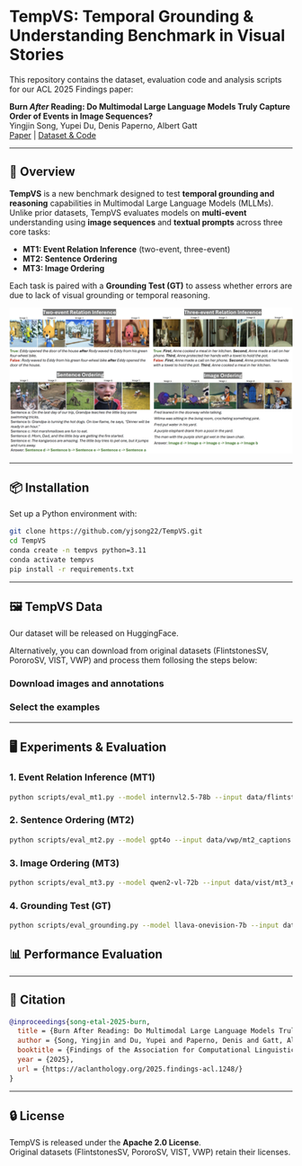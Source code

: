 # TempVS: Temporal Grounding & Understanding Benchmark in Visual Stories

This repository contains the dataset, evaluation code and analysis scripts for our ACL 2025 Findings paper:

**Burn *After* Reading: Do Multimodal Large Language Models Truly Capture Order of Events in Image Sequences?**  
Yingjin Song, Yupei Du, Denis Paperno, Albert Gatt  
[Paper](https://aclanthology.org/2025.findings-acl.1248/) | [Dataset & Code](https://github.com/yjsong22/TempVS)

---

## 📌 Overview

**TempVS** is a new benchmark designed to test **temporal grounding and reasoning** capabilities in Multimodal Large Language Models (MLLMs). Unlike prior datasets, TempVS evaluates models on **multi-event** understanding using **image sequences** and **textual prompts** across three core tasks:

- **MT1: Event Relation Inference** (two-event, three-event)
- **MT2: Sentence Ordering**  
- **MT3: Image Ordering**  

Each task is paired with a **Grounding Test (GT)** to assess whether errors are due to lack of visual grounding or temporal reasoning.

![TempVS Examples](assets/examples.png)

---

## 📦 Installation

Set up a Python environment with:

```bash
git clone https://github.com/yjsong22/TempVS.git
cd TempVS
conda create -n tempvs python=3.11
conda activate tempvs
pip install -r requirements.txt
```

---

## 🖼️ TempVS Data

Our dataset will be released on HuggingFace.

Alternatively, you can download from original datasets (FlintstonesSV, PororoSV, VIST, VWP) and process them follosing the steps below:

### Download images and annotations

### Select the examples

---

## 🖥️ Experiments & Evaluation

### 1. **Event Relation Inference (MT1)**  
```bash
python scripts/eval_mt1.py --model internvl2.5-78b --input data/flintstones/mt1_samples.json
```

### 2. **Sentence Ordering (MT2)**  
```bash
python scripts/eval_mt2.py --model gpt4o --input data/vwp/mt2_captions.json
```

### 3. **Image Ordering (MT3)**  
```bash
python scripts/eval_mt3.py --model qwen2-vl-72b --input data/vist/mt3_events.json
```

### 4. **Grounding Test (GT)**  
```bash
python scripts/eval_grounding.py --model llava-onevision-7b --input data/pororo/grounding.json
```

## 📊 Performance Evaluation


---

## 📜 Citation

```bibtex
@inproceedings{song-etal-2025-burn,
  title = {Burn After Reading: Do Multimodal Large Language Models Truly Capture Order of Events in Image Sequences?},
  author = {Song, Yingjin and Du, Yupei and Paperno, Denis and Gatt, Albert},
  booktitle = {Findings of the Association for Computational Linguistics: ACL 2025},
  year = {2025},
  url = {https://aclanthology.org/2025.findings-acl.1248/}
}
```

---

## 🔒 License

TempVS is released under the **Apache 2.0 License**.  
Original datasets (FlintstonesSV, PororoSV, VIST, VWP) retain their licenses.

